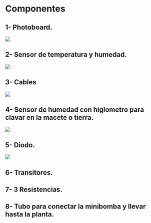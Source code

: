 # Componentes
## 1- Photoboard.

![](https://github.com/aRnAu1012/proyecto-huerto/blob/main/photoboard.jpg)


## 2- Sensor de temperatura y humedad.

![](https://github.com/aRnAu1012/proyecto-huerto/blob/main/Sensor%20de%20temperatura.jpg)



## 3- Cables
![](https://github.com/aRnAu1012/proyecto-huerto/blob/main/cables.jpg)

## 4- Sensor de humedad con higlometro para clavar en la macete o tierra.
![](https://github.com/aRnAu1012/proyecto-huerto/blob/main/Sensor%20de%20humedad.jpg)

## 5- Diodo.
![](https://github.com/aRnAu1012/proyecto-huerto/blob/main/Diodo.jpg)

## 6- Transitores.

## 7- 3 Resistencias.

## 8- Tubo para conectar la minibomba y llevar hasta la planta.











































































